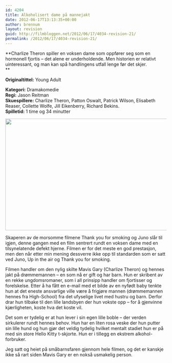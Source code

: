 ```yaml
---
id: 4204
title: Alkoholisert dame på mannejakt
date: 2012-06-17T13:13:35+00:00
author: brennum
layout: revision
guid: http://filmbloggen.net/2012/06/17/4034-revision-21/
permalink: /2012/06/17/4034-revision-21/
---
```

**Charlize Theron spiller en voksen dame som oppfører seg som en hormonell fjortis &#8211; det alene er underholdende. Men historien er relativt uinteressant, og man kan spå handlingens utfall lenge før det skjer.  
** 

**<!--more-->Originaltittel:** Young Adult

  
**Kategori:** Dramakomedie  
**Regi:** Jason Reitman  
**Skuespillere:** Charlize Theron, Patton Oswalt, Patrick Wilson, Elisabeth Reaser, Collette Wolfe, Jill Eikenberry, Richard Bekins.  
**Spilletid:** 1 time og 34 minutter

<a href="http://filmbloggen.net/?attachment_id=4129" rel="attachment wp-att-4129"><img class="alignnone size-large wp-image-4129" src="http://filmbloggen.net/wp-content/uploads//2012/06/Young-Adult-bilde-3-620x348.jpg" alt="" width="620" height="348" /></a>

Skaperen av de morsomme filmene Thank you for smoking og Juno slår til igjen, denne gangen med en film sentrert rundt en voksen dame med en tilsynelatende defekt hjerne. Filmen er for det meste en god prestasjon, men den når etter min mening dessverre ikke opp til standarden som er satt ved Juno, Up in the air og Thank you for smoking.

Filmen handler om den nylig skilte Mavis Gary (Charlize Theron) og hennes jakt på drømmemannen &#8211; en som nå er gift og har barn. Hun er skribent av en rekke ungdomsromaner, som i all prinsipp handler om fjortisser og forelskelse. Etter å ha fått en e-mail med et bilde av en nyfødt baby tenkte hun at det eneste ansvarlige ville være å frigjøre mannen (drømmemannen hennes fra High-School) fra det ufyselige livet med hustru og barn. Derfor drar hun tilbake til den lille landsbyen der hun vokste opp &#8211; for å gjenvinne kjærligheten, koste hva det koste vil.

Det som er tydelig er at hun lever i sin egen lille boble &#8211; der verden sirkulerer rundt hennes behov. Hun har en liten rosa veske der hun putter sin lille hund og hun gjør det veldig tydelig hvilket mentalt stadiet hun er på med sin store Hello Kitty t-skjorte. Hun er i tillegg en ekstrem alkohol-forbruker.

Jeg satt og heiet på småbarnsfaren gjennom hele filmen, og det er kanskje ikke så rart siden Mavis Gary er en nokså usmakelig person.

&nbsp;